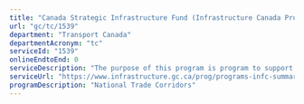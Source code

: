 ```yaml
---
title: "Canada Strategic Infrastructure Fund (Infrastructure Canada Program - TC manages agreements on behalf of INFC)"
url: "gc/tc/1539"
department: "Transport Canada"
departmentAcronym: "tc"
serviceId: "1539"
onlineEndtoEnd: 0
serviceDescription: "The purpose of this program is program to support large-scale strategic infrastructure projects that contribute to economic growth and quality of life in Canada."
serviceUrl: "https://www.infrastructure.gc.ca/prog/programs-infc-summary-eng.html#csif"
programDescription: "National Trade Corridors"
---
```

